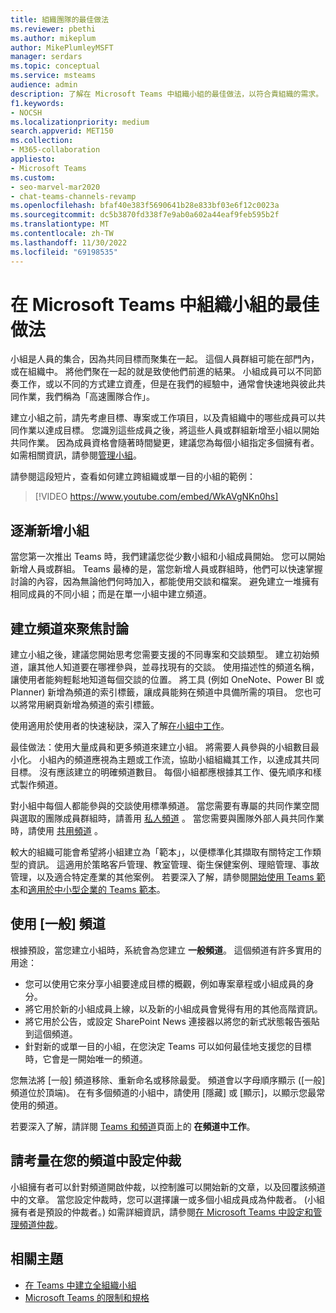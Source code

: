 ```yaml
---
title: 組織團隊的最佳做法
ms.reviewer: pbethi
ms.author: mikeplum
author: MikePlumleyMSFT
manager: serdars
ms.topic: conceptual
ms.service: msteams
audience: admin
description: 了解在 Microsoft Teams 中組織小組的最佳做法，以符合貴組織的需求。
f1.keywords:
- NOCSH
ms.localizationpriority: medium
search.appverid: MET150
ms.collection:
- M365-collaboration
appliesto:
- Microsoft Teams
ms.custom:
- seo-marvel-mar2020
- chat-teams-channels-revamp
ms.openlocfilehash: bfaf40e383f5690641b28e833bf03e6f12c0023a
ms.sourcegitcommit: dc5b3870fd338f7e9ab0a602a44eaf9feb595b2f
ms.translationtype: MT
ms.contentlocale: zh-TW
ms.lasthandoff: 11/30/2022
ms.locfileid: "69198535"
---
```

# <a name="best-practices-for-organizing-teams-in-microsoft-teams"></a>在 Microsoft Teams 中組織小組的最佳做法

小組是人員的集合，因為共同目標而聚集在一起。 這個人員群組可能在部門內，或在組織中。 將他們聚在一起的就是致使他們前進的結果。 小組成員可以不同節奏工作，或以不同的方式建立資產，但是在我們的經驗中，通常會快速地與彼此共同作業，我們稱為「高速團隊合作」。  

建立小組之前，請先考慮目標、專案或工作項目，以及貴組織中的哪些成員可以共同作業以達成目標。 您識別這些成員之後，將這些人員或群組新增至小組以開始共同作業。 因為成員資格會隨著時間變更，建議您為每個小組指定多個擁有者。 如需相關資訊，請參閱[管理小組](https://support.office.com/article/Teams-and-Channels-df38ae23-8f85-46d3-b071-cb11b9de5499)。


請參閱這段短片，查看如何建立跨組織或單一目的小組的範例：

> [!VIDEO https://www.youtube.com/embed/WkAVgNKn0hs]

## <a name="add-teams-gradually"></a>逐漸新增小組

當您第一次推出 Teams 時，我們建議您從少數小組和小組成員開始。 您可以開始新增人員或群組。 Teams 最棒的是，當您新增人員或群組時，他們可以快速掌握討論的內容，因為無論他們何時加入，都能使用交談和檔案。 避免建立一堆擁有相同成員的不同小組；而是在單一小組中建立頻道。

## <a name="create-channels-to-focus-discussions"></a>建立頻道來聚焦討論

建立小組之後，建議您開始思考您需要支援的不同專案和交談類型。 建立初始頻道，讓其他人知道要在哪裡參與，並尋找現有的交談。 使用描述性的頻道名稱，讓使用者能夠輕鬆地知道每個交談的位置。 將工具 (例如 OneNote、Power BI 或 Planner) 新增為頻道的索引標籤，讓成員能夠在頻道中具備所需的項目。 您也可以將常用網頁新增為頻道的索引標籤。

使用適用於使用者的快速秘訣，深入了解[在小組中工作](https://support.office.com/article/teams-and-channels-df38ae23-8f85-46d3-b071-cb11b9de5499#ID0EAABAAA=Work_in_teams)。

最佳做法：使用大量成員和更多頻道來建立小組。 將需要人員參與的小組數目最小化。 小組內的頻道應視為主題或工作流，協助小組組織其工作，以達成其共同目標。 沒有應該建立的明確頻道數目。 每個小組都應根據其工作、優先順序和樣式製作頻道。

對小組中每個人都能參與的交談使用標準頻道。 當您需要有專屬的共同作業空間與選取的團隊成員群組時，請善用 [私人頻道](private-channels.md) 。 當您需要與團隊外部人員共同作業時，請使用 [共用頻道](shared-channels.md) 。

較大的組織可能會希望將小組建立為「範本」，以便標準化其擷取有關特定工作類型的資訊。 這適用於策略客戶管理、教室管理、衛生保健案例、理賠管理、事故管理，以及適合特定產業的其他案例。 若要深入了解，請參閱[開始使用 Teams 範本](get-started-with-teams-templates.md)和[適用於中小型企業的 Teams 範本](smb-templates.md)。

## <a name="use-the-general-channel"></a>使用 [一般] 頻道

根據預設，當您建立小組時，系統會為您建立 **一般頻道**。 這個頻道有許多實用的用途：

- 您可以使用它來分享小組要達成目標的概觀，例如專案章程或小組成員的身分。
- 將它用於新的小組成員上線，以及新的小組成員會覺得有用的其他高階資訊。
- 將它用於公告，或設定 SharePoint News 連接器以將您的新式狀態報告張貼到這個頻道。  
- 針對新的或單一目的小組，在您決定 Teams 可以如何最佳地支援您的目標時，它會是一開始唯一的頻道。

您無法將 [一般] 頻道移除、重新命名或移除最愛。 頻道會以字母順序顯示 ([一般] 頻道位於頂端)。 在有多個頻道的小組中，請使用 [隱藏] 或 [顯示]，以顯示您最常使用的頻道。

若要深入了解，請詳閱 [Teams 和頻道](https://support.office.com/article/teams-and-channels-df38ae23-8f85-46d3-b071-cb11b9de5499#ID0EAABAAA=Work_in_channels)頁面上的 **在頻道中工作**。

## <a name="consider-setting-up-moderation-in-your-channels"></a>請考量在您的頻道中設定仲裁

小組擁有者可以針對頻道開啟仲裁，以控制誰可以開始新的文章，以及回覆該頻道中的文章。 當您設定仲裁時，您可以選擇讓一或多個小組成員成為仲裁者。 (小組擁有者是預設的仲裁者。) 如需詳細資訊，請參閱[在 Microsoft Teams 中設定和管理頻道仲裁](manage-channel-moderation-in-teams.md)。

## <a name="related-topics"></a>相關主題

- [在 Teams 中建立全組織小組](create-an-org-wide-team.md)
- [Microsoft Teams 的限制和規格](limits-specifications-teams.md)
